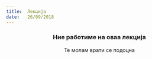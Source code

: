 ```yaml
---
title:  Лекција
date:   26/09/2018
---
```


### <center>Ние работиме на оваа лекција</center>
<center>Те молам врати се подоцна</center>